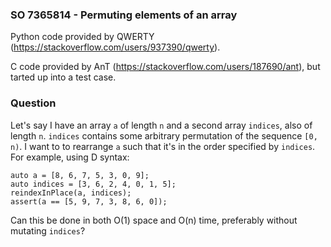 ### SO 7365814 - Permuting elements of an array

Python code provided by QWERTY (https://stackoverflow.com/users/937390/qwerty).

C code provided by AnT (https://stackoverflow.com/users/187690/ant), but
tarted up into a test case.

### Question

Let's say I have an array `a` of length `n` and a second array
`indices`, also of length `n`. `indices` contains some arbitrary
permutation of the sequence `[0, n)`.  I want to to rearrange `a` such
that it's in the order specified by `indices`.  For example, using D
syntax:

    auto a = [8, 6, 7, 5, 3, 0, 9];
    auto indices = [3, 6, 2, 4, 0, 1, 5];
    reindexInPlace(a, indices);
    assert(a == [5, 9, 7, 3, 8, 6, 0]);

Can this be done in both O(1) space and O(n) time, preferably without
mutating `indices`?
